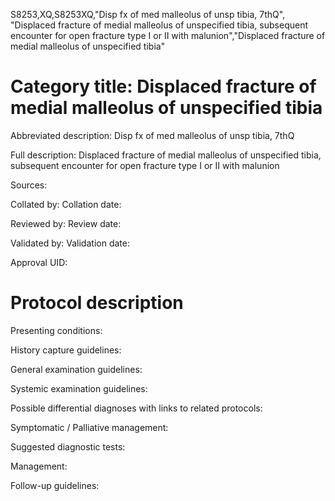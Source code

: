 S8253,XQ,S8253XQ,"Disp fx of med malleolus of unsp tibia, 7thQ", "Displaced fracture of medial malleolus of unspecified tibia, subsequent encounter for open fracture type I or II with malunion","Displaced fracture of medial malleolus of unspecified tibia"
# Category title: Displaced fracture of medial malleolus of unspecified tibia

Abbreviated description: Disp fx of med malleolus of unsp tibia, 7thQ

Full description: Displaced fracture of medial malleolus of unspecified tibia, subsequent encounter for open fracture type I or II with malunion

Sources:

Collated by:
Collation date:

Reviewed by:
Review date:

Validated by:
Validation date:

Approval UID:

# Protocol description

Presenting conditions:

History capture guidelines:

General examination guidelines:

Systemic examination guidelines:

Possible differential diagnoses with links to related protocols:

Symptomatic / Palliative management:

Suggested diagnostic tests:

Management:

Follow-up guidelines:
